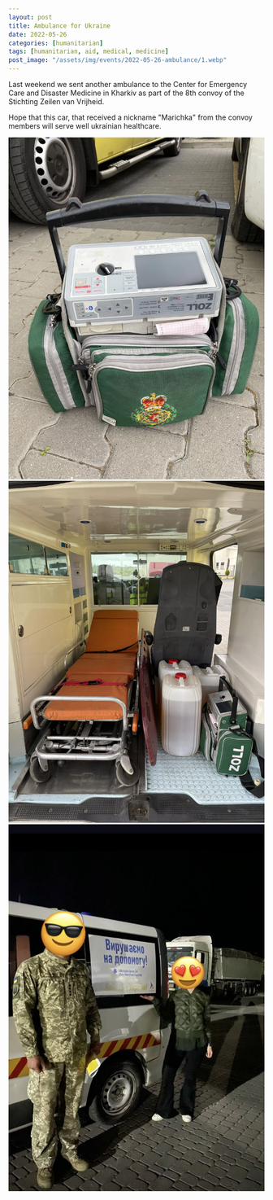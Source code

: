 ```yaml
---
layout: post
title: Ambulance for Ukraine
date: 2022-05-26
categories: [humanitarian]
tags: [humanitarian, aid, medical, medicine]
post_image: "/assets/img/events/2022-05-26-ambulance/1.webp"
---
```


Last weekend we sent another ambulance to the Center for Emergency Care and Disaster Medicine in Kharkiv as part of the 8th convoy of the Stichting Zeilen van Vrijheid. 

Hope that this car, that received a nickname "Marichka" from the convoy members will serve well ukrainian healthcare. 

<img src="/assets/img/events/2022-05-26-ambulance/2.webp" class="img-fluid" />
<img src="/assets/img/events/2022-05-26-ambulance/3.webp" class="img-fluid" />
<img src="/assets/img/events/2022-05-26-ambulance/4.webp" class="img-fluid" />
